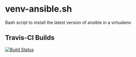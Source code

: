 # venv-ansible.sh
Bash script to install the latest version of ansible in a virtualenv

## Travis-CI Builds
[![Build Status](https://travis-ci.com/jcardarelli/venv-ansible.sh.svg?branch=master)](https://travis-ci.com/jcardarelli/venv-ansible.sh)
